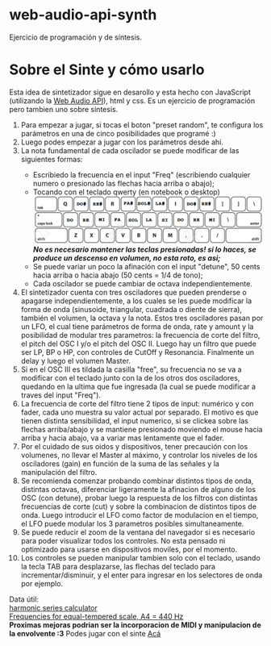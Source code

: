 # web-audio-api-synth
Ejercicio de programación y de síntesis.
 <main>
            <h1>Sobre el Sinte y cómo usarlo</h1>
            <p>Esta idea de sintetizador sigue en desarollo y esta hecho con JavaScript (utilizando la 
            <a href="https://www.w3.org/TR/webaudio/" target="_blank">Web Audio API</a>), 
            html y css. Es un ejercicio de programación pero tambien uno sobre sintesis. 
            <p>
            <p>
                <ol>
                    <li>Para empezar a jugar, si tocas el boton "preset random", te configura los parámetros en una de cinco posibilidades que programé :)
                    </li> 
                    <li>Luego podes empezar a jugar con los parámetros desde ahí.</li> 
                    <li>La nota fundamental de cada oscilador se puede modificar de las siguientes formas:</li>
                    <ul>
                        <li>Escribiedo la frecuencia en el input "Freq" (escribiendo cualquier numero 
                            o presionado las flechas hacia arriba o abajo);</li>
                        <li>Tocando con el teclado qwerty (en notebook o desktop) 
                            <img src="img/teclado.png" alt="teclado qwerty con notas" id="grafico-teclado">
                            <br><strong><em>No es necesario mantener las 
                            teclas presionadas! si lo haces, se produce un descenso en volumen, no esta roto, es asi;</em></strong></li>    
                        <li>Se puede variar un poco la afinación con el input "detune", 50 cents hacia arriba o hacia abajo (50 cents = 1/4 de tono);</li>  
                        <li>Cada oscilador se puede cambiar de octava independientemente.</li>  
                    </ul>
                    <li>El sintetizador cuenta con tres osciladores que pueden prenderse o apagarse independientemente, a los cuales se les puede modificar la forma de onda (sinusoide, triangular, cuadrada
                        o diente de sierra), también el volumen, la octava y la nota.
                        Estos tres osciladores pasan por un LFO, el cual tiene parámetros de forma de onda, rate y amount y la posibilidad de modular
                        tres parametros: la frecuencia de corte del filtro, el pitch del OSC I y/o el pitch del OSC II.
                        Luego hay un filtro que puede ser LP, BP o HP, con controles de CutOff y Resonancia.
                        Finalmente un delay y luego el volumen Master. 
                    </li>      
                    <li>Si en el OSC III es tildada la casilla "free", su frecuencia no se va a modificar con el teclado 
                        junto con la de los otros dos osciladores, quedando en la ultima que fue ingresada (la cual se 
                        puede modificar a traves del input "Freq").</li>          
                    <li>La frecuencia de corte del filtro tiene 2 tipos de input: numérico y con fader, cada uno muestra 
                        su valor actual por separado. El  motivo es que tienen distinta sensibilidad, el input numerico, si  
                        se clickea sobre las flechas arriba/abajo y se mantiene presionado moviendo el mouse hacia arriba 
                        y hacia abajo, va a variar mas lentamente que el fader. </li>
                    <li>Por el cuidado de sus oidos y dispositivos, tener precaución con los volumenes, no llevar el Master al 
                        máximo, y controlar los niveles de los osciladores (gain) en función de la suma de las 
                        señales y la manipulación del filtro.</li>    
                    <li>Se recomienda comenzar probando combinar distintos tipos de onda, distintas octavas, diferenciar 
                        ligeramente la afinacion de alguno de los OSC (con detune), probar luego la respuesta de los filtros 
                        con distintas frecuencias de corte (cut) y sobre la combinacion de distintos tipos de onda. Luego introducir el LFO como factor de modulacion en el tiempo, 
                        el LFO puede modular los 3 parametros posibles simultaneamente. 
                    </li>
                    <li>
                        Se puede reducir el zoom de la ventana del navegador si es necesario para poder visualizar 
                        todos los controles. No esta pensado ni optimizado para usarse en dispositivos moviles, por el momento. 
                    </li>
                    <li>
                        Los controles se pueden manipular tambien solo con el teclado, usando la tecla TAB 
                        para desplazarse, las flechas del teclado para incrementar/disminuir, y el enter 
                        para ingresar en los selectores de onda por ejemplo.
                    </li>  
                </ol>
            </p>        
        <p>
            Data útil:<br>
            <a href="http://www.michaelnorris.info/theory/harmonicseriescalculator" target="_blank">harmonic series calculator</a><br>   
            <a href="https://pages.mtu.edu/~suits/notefreqs.html" target="_blank">Frequencies for equal-tempered scale, A4 = 440 Hz</a> <br>
            <b>Proximas mejoras podrian ser la incorporacion de MIDI y manipulacion de la envolvente :3</b>
            Podes jugar con el sinte <a href="https://jusrecondo.github.io/waa-synth/" target="_blank">Acá</a>
        </p>
    </main>